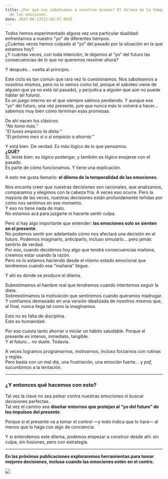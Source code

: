 ```yaml
---
title: ¿Por qué nos saboteamos a nosotros mismos? El dilema de la temporalidad
  de las emociones.
date: 2025-06-13T22:42:57.091Z
---
```

Todos hemos experimentado alguna vez una particular dualidad: enfrentarnos a nuestro "yo" de diferentes tiempos.\
¿Cuántas veces hemos culpado al “yo” del pasado por la situación en la que estamos hoy?\
¿Y cuántas veces, con toda intención, le dejamos al “yo” del futuro las consecuencias de lo que no queremos resolver ahora?

Y después… vuelta al principio.

Este ciclo es tan común que rara vez lo cuestionamos. Nos saboteamos a nosotros mismos, pero no lo vemos como tal, porque el saboteo viene de alguien que ya no está (el pasado), y perjudica a alguien que aún no puede hablar (el futuro).\
Es un juego interno en el que siempre salimos perdiendo. Y aunque ese "yo" del futuro, una vez presente, jure que nunca más lo volverá a hacer... sabemos muy bien cómo terminan esas promesas.

De ahí nacen los clásicos:\
*“No tomo más.”*\
*“El lunes empiezo la dieta.”*\
*“El próximo mes sí o sí empiezo a ahorrar.”*

Y está bien. De verdad. Es más lógico de lo que pensamos.\
**¿QUÉ?**\
Sí, leíste bien: es *lógico* postergar, y también es *lógico* enojarse con el pasado.\
Es parte de cómo funcionamos. Y tiene una explicación.

A esto me gusta llamarlo: **el dilema de la temporalidad de las emociones**.

Nos encanta creer que nuestras decisiones son racionales, que analizamos, comparamos y elegimos con la cabeza fría. A veces eso ocurre. Pero la mayoría de las veces, nuestras decisiones están profundamente teñidas por cómo nos sentimos en ese momento.\
Y eso no tiene nada de malo.\
No estamos acá para juzgarte ni hacerte sentir culpa.

Pero sí hay algo importante que entender: **las emociones solo se sienten en el presente**.\
No podemos sentir por adelantado cómo nos afectará una decisión en el futuro. Podemos imaginarlo, anticiparlo, incluso simularlo… pero jamás sentirlo de verdad.\
Por eso, cuando decidimos hoy algo que tendrá consecuencias mañana, creemos estar usando la razón.\
Pero no lo estamos haciendo desde el mismo estado emocional que tendremos cuando ese “mañana” llegue.

Y ahí es donde se produce el dilema.

Subestimamos el hambre real que tendremos cuando intentemos seguir la dieta.\
Sobreestimamos la motivación que sentiremos cuando queramos madrugar.\
Y confiamos demasiado en una versión idealizada de nosotros mismos que, al final, nunca llega tal como la imaginamos.

Esto no es falta de disciplina.\
Esto es humanidad.

Por eso cuesta tanto ahorrar o iniciar un hábito saludable. Porque el presente es intenso, inmediato, tangible.\
Y el futuro… no duele. Todavía.

A veces logramos programarnos, motivarnos, incluso forzarnos con rutinas y reglas.\
Pero basta con un mal día, una frustración, una emoción fuerte... y *paf*, sucumbimos a la tentación.

- - -

### ¿Y entonces qué hacemos con esto?

Tal vez la clave no sea pelear contra nuestras emociones ni buscar decisiones perfectas.\
Tal vez el camino sea **diseñar entornos que protejan al “yo del futuro” de los impulsos del presente**.

Porque si el presente va a tomar el control —y todo indica que lo hará— al menos que lo haga con algo de conciencia.

Y si entendemos este dilema, podemos empezar a construir desde ahí: sin culpa, sin ilusiones, pero con estrategia.

- - -

**En las próximas publicaciones exploraremos herramientas para tomar mejores decisiones, incluso cuando las emociones estén en el centro.**

![](/uploads/0ce4bb10-0786-4722-bd69-d34af1b47487.png)